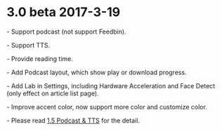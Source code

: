 <h1>3.0 beta 2017-3-19</h1>
<p>- Support podcast (not support Feedbin).</p>
<p>- Support TTS.</p>
<p>- Provide reading time.</p>
<p>- Add Podcast layout, which show play or download progress.</p>
<p>- Add Lab in Settings, including Hardware Acceleration and Face Detect (only effect on article list page).</p>
<p>- Improve accent color, now support more color and customize color.</p>
<p>- Please read <a href="https://github.com/seazon/FeedMe/blob/master/1.5%20Podcast%20%26%20TTS.md">1.5 Podcast & TTS</a> for the detail.</p>
